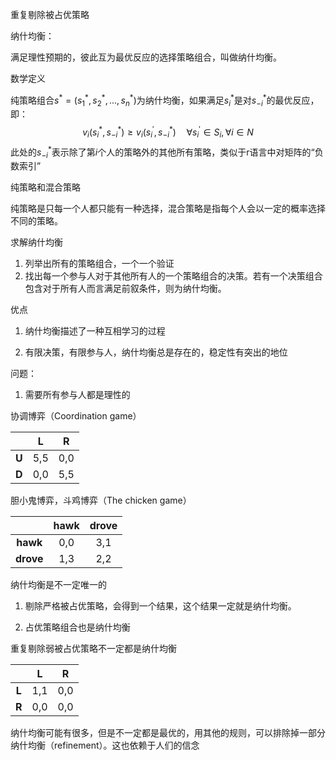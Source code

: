 重复剔除被占优策略





纳什均衡：



满足理性预期的，彼此互为最优反应的选择策略组合，叫做纳什均衡。





数学定义

纯策略组合$s^*=(s_1^*,s_2^*,...,s_n^*)$为纳什均衡，如果满足$s_i^*$是对$s_{-i}^*$的最优反应，即：
$$
v_{i}\left(s_{i}^{*}, s_{-i}^{*}\right) \geq v_{i}\left(s_{i}^{\prime}, s_{-i}^{*}\right) \quad \forall s_{i}^{\prime} \in S_{i} ,\forall i \in N
$$
此处的$s_{-i}^*$表示除了第$i$个人的策略外的其他所有策略，类似于r语言中对矩阵的“负数索引”



纯策略和混合策略

纯策略是只每一个人都只能有一种选择，混合策略是指每个人会以一定的概率选择不同的策略。





求解纳什均衡

1. 列举出所有的策略组合，一个一个验证
2. 找出每一个参与人对于其他所有人的一个策略组合的决策。若有一个决策组合包含对于所有人而言满足前叙条件，则为纳什均衡。



优点

1. 纳什均衡描述了一种互相学习的过程

2. 有限决策，有限参与人，纳什均衡总是存在的，稳定性有突出的地位



问题：

1. 需要所有参与人都是理性的





协调博弈（Coordination game）

|       |  L   |  R   |
| :---: | :--: | :--: |
| **U** | 5,5  | 0,0  |
| **D** | 0,0  | 5,5  |

胆小鬼博弈，斗鸡博弈（The chicken game）

|           | hawk | drove |
| :-------: | :--: | :---: |
| **hawk**  | 0,0  |  3,1  |
| **drove** | 1,3  |  2,2  |

纳什均衡是不一定唯一的





1. 剔除严格被占优策略，会得到一个结果，这个结果一定就是纳什均衡。

2. 占优策略组合也是纳什均衡



重复剔除弱被占优策略不一定都是纳什均衡

|       |  L   |  R   |
| :---: | :--: | :--: |
| **L** | 1,1  | 0,0  |
| **R** | 0,0  | 0,0  |

纳什均衡可能有很多，但是不一定都是最优的，用其他的规则，可以排除掉一部分纳什均衡（refinement）。这也依赖于人们的信念

